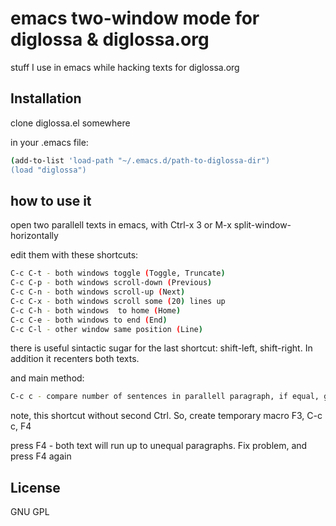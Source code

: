 # emacs two-window mode for diglossa & diglossa.org

stuff I use in emacs while hacking texts for diglossa.org

## Installation

clone diglossa.el somewhere

in your .emacs file:

````bash
(add-to-list 'load-path "~/.emacs.d/path-to-diglossa-dir")
(load "diglossa")
````

## how to use it

open two parallell texts in emacs, with Ctrl-x 3 or M-x split-window-horizontally

edit them with these shortcuts:

````bash
C-c C-t - both windows toggle (Toggle, Truncate)
C-c C-p - both windows scroll-down (Previous)
C-c C-n - both windows scroll-up (Next)
C-c C-x - both windows scroll some (20) lines up
C-c C-h - both windows  to home (Home)
C-c C-e - both windows to end (End)
C-c C-l - other window same position (Line)
````

there is useful sintactic sugar for the last shortcut: shift-left, shift-right. In addition it recenters both texts.

and main method:

````bash
C-c c - compare number of sentences in parallell paragraph, if equal, go to the next paragraph
````

note, this shortcut without second Ctrl. So, create temporary macro F3, C-c c, F4

press F4 - both text will run up to unequal paragraphs. Fix problem, and press F4 again


## License

  GNU GPL
